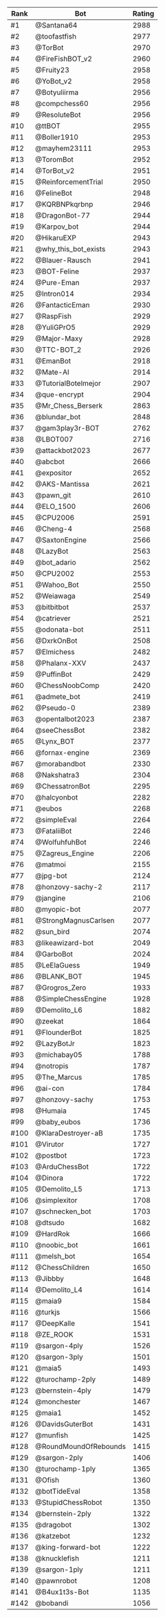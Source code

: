 Rank|Bot|Rating
---|---|---
#1|@Santana64|2988
#2|@toofastfish|2977
#3|@TorBot|2970
#4|@FireFishBOT_v2|2960
#5|@Fruity23|2958
#6|@YoBot_v2|2958
#7|@Botyuliirma|2956
#8|@compchess60|2956
#9|@ResoluteBot|2956
#10|@ttBOT|2955
#11|@Boller1910|2953
#12|@mayhem23111|2953
#13|@ToromBot|2952
#14|@TorBot_v2|2951
#15|@ReinforcementTrial|2950
#16|@FelineBot|2948
#17|@KQRBNPkqrbnp|2946
#18|@DragonBot-77|2944
#19|@Karpov_bot|2944
#20|@HikaruEXP|2943
#21|@why_this_bot_exists|2943
#22|@Blauer-Rausch|2941
#23|@BOT-Feline|2937
#24|@Pure-Eman|2937
#25|@Intron014|2934
#26|@FantacticEman|2930
#27|@RaspFish|2929
#28|@YuliGPrO5|2929
#29|@Major-Maxy|2928
#30|@TTC-BOT_2|2926
#31|@EmanBot|2918
#32|@Mate-AI|2914
#33|@TutorialBotelmejor|2907
#34|@que-encrypt|2904
#35|@Mr_Chess_Berserk|2863
#36|@blundar_bot|2848
#37|@gam3play3r-BOT|2762
#38|@LBOT007|2716
#39|@attackbot2023|2677
#40|@abcbot|2666
#41|@expositor|2652
#42|@AKS-Mantissa|2621
#43|@pawn_git|2610
#44|@ELO_1500|2606
#45|@CPU2006|2591
#46|@Cheng-4|2568
#47|@SaxtonEngine|2566
#48|@LazyBot|2563
#49|@bot_adario|2562
#50|@CPU2002|2553
#51|@Wahoo_Bot|2550
#52|@Weiawaga|2549
#53|@bitbitbot|2537
#54|@catriever|2521
#55|@odonata-bot|2511
#56|@DxrkOnBot|2508
#57|@Elmichess|2482
#58|@Phalanx-XXV|2437
#59|@PuffinBot|2429
#60|@ChessNoobComp|2420
#61|@admete_bot|2419
#62|@Pseudo-0|2389
#63|@opentalbot2023|2387
#64|@seeChessBot|2382
#65|@Lynx_BOT|2377
#66|@fornax-engine|2369
#67|@morabandbot|2330
#68|@Nakshatra3|2304
#69|@ChessatronBot|2295
#70|@halcyonbot|2282
#71|@eubos|2268
#72|@simpleEval|2264
#73|@FataliiBot|2246
#74|@WolfuhfuhBot|2246
#75|@Zagreus_Engine|2206
#76|@matmoi|2155
#77|@jpg-bot|2124
#78|@honzovy-sachy-2|2117
#79|@jangine|2106
#80|@myopic-bot|2077
#81|@StrongMagnusCarlsen|2077
#82|@sun_bird|2074
#83|@likeawizard-bot|2049
#84|@GarboBot|2024
#85|@LeElaGuess|1949
#86|@BLANK_BOT|1945
#87|@Grogros_Zero|1933
#88|@SimpleChessEngine|1928
#89|@Demolito_L6|1882
#90|@zeekat|1864
#91|@FlounderBot|1825
#92|@LazyBotJr|1823
#93|@michabay05|1788
#94|@notropis|1787
#95|@The_Marcus|1785
#96|@ai-con|1784
#97|@honzovy-sachy|1753
#98|@Humaia|1745
#99|@baby_eubos|1736
#100|@KlaraDestroyer-aB|1735
#101|@Virutor|1727
#102|@postbot|1723
#103|@ArduChessBot|1722
#104|@Dinora|1722
#105|@Demolito_L5|1713
#106|@simplexitor|1708
#107|@schnecken_bot|1703
#108|@dtsudo|1682
#109|@HardRok|1666
#110|@noobic_bot|1661
#111|@melsh_bot|1654
#112|@ChessChildren|1650
#113|@Jibbby|1648
#114|@Demolito_L4|1614
#115|@maia9|1584
#116|@turkjs|1566
#117|@DeepKalle|1541
#118|@ZE_ROOK|1531
#119|@sargon-4ply|1526
#120|@sargon-3ply|1501
#121|@maia5|1493
#122|@turochamp-2ply|1489
#123|@bernstein-4ply|1479
#124|@monchester|1467
#125|@maia1|1452
#126|@DavidsGuterBot|1431
#127|@munfish|1425
#128|@RoundMoundOfRebounds|1415
#129|@sargon-2ply|1406
#130|@turochamp-1ply|1365
#131|@Ofish|1360
#132|@botTideEval|1358
#133|@StupidChessRobot|1350
#134|@bernstein-2ply|1322
#135|@dragobot|1302
#136|@katzebot|1232
#137|@king-forward-bot|1222
#138|@knucklefish|1211
#139|@sargon-1ply|1211
#140|@pawnrobot|1208
#141|@B4ux1t3s-Bot|1135
#142|@bobandi|1056
